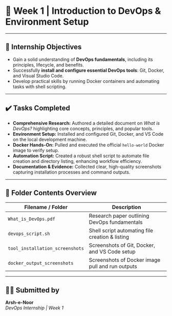 # 📅 Week 1 | Introduction to DevOps & Environment Setup

---

## 🎯 Internship Objectives

- Gain a solid understanding of **DevOps fundamentals**, including its principles, lifecycle, and benefits.  
- Successfully **install and configure essential DevOps tools**: Git, Docker, and Visual Studio Code.  
- Develop practical skills by running Docker containers and automating tasks with shell scripting.

---

## ✔️ Tasks Completed

- **Comprehensive Research:** Authored a detailed document on *What is DevOps?* highlighting core concepts, principles, and popular tools.  
- **Environment Setup:** Installed and configured Git, Docker, and VS Code on the local development machine.  
- **Docker Hands-On:** Pulled and executed the official `hello-world` Docker image to verify setup.  
- **Automation Script:** Created a robust shell script to automate file creation and directory listing, enhancing workflow efficiency.  
- **Documentation & Evidence:** Collected clear, high-quality screenshots capturing installation processes and command outputs.

---

## 📁 Folder Contents Overview

| Filename / Folder               | Description                                        |
| ------------------------------ | ------------------------------------------------ |
| `What_is_DevOps.pdf`            | Research paper outlining DevOps fundamentals      |
| `devops_script.sh`              | Shell script automating file creation & listing  |
| `tool_installation_screenshots` | Screenshots of Git, Docker, and VS Code setup     |
| `docker_output_screenshots`     | Screenshots of Docker image pull and run outputs  |

---

## 🙋‍♂️ Submitted by  
**Arsh-e-Noor**   
_DevOps Internship | Week 1_


